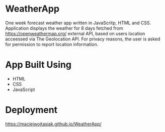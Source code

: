 # WeatherApp
One week forecast weather app written in JavaScritp, HTML and CSS. 
Application displays the weather for 8 days fetched from https://openweathermap.org/ external API, based on users location acceessed via The Geolocation API.
For privacy reasons, the user is asked for permission to report location information.

# App Built Using
- HTML
- CSS
- JavaScript

# Deployment
https://maciejwojtasiak.github.io/WeatherApp/

